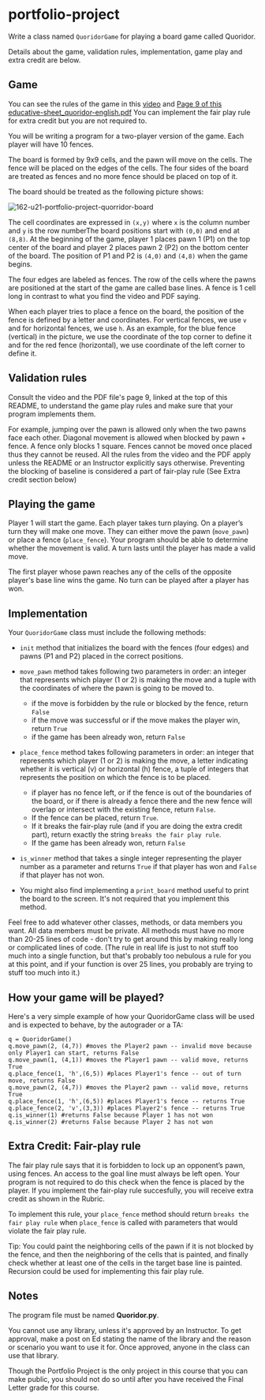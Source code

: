 # portfolio-project

Write a class named `QuoridorGame` for playing a board game called Quoridor. 

Details about the game, validation rules, implementation, game play and extra credit are below.

## Game

You can see the rules of the game in this [video](https://www.youtube.com/watch?v=6ISruhN0Hc0) and [Page 9 of this educative-sheet_quoridor-english.pdf](https://en.gigamic.com/files/media/fiche_pedagogique/educative-sheet_quoridor-english.pdf) You can implement the fair play rule for extra credit but you are not required to.

You will be writing a program for a two-player version of the game.  Each player will have 10 fences.

The board is formed by 9x9 cells, and the pawn will move on the cells.  The fence will be placed on the edges of the cells.  The four sides of the board are treated as fences and no more fence should be placed on top of it.

The board should be treated as the following picture shows:

![162-u21-portfolio-project-quorridor-board](https://user-images.githubusercontent.com/230170/127580651-5de99bfd-d7d4-4492-9ef2-a5615f0e8b3b.png)

 
The cell coordinates are expressed in `(x,y)` where `x` is the column number and `y` is the row numberThe board positions start with `(0,0)` and end at `(8,8)`. At the beginning of the game, player 1 places pawn 1 (P1) on the top center of the board and player 2 places pawn 2 (P2) on the bottom center of the board.  The position of P1 and P2 is `(4,0)` and `(4,8)` when the game begins.   

The four edges are labeled as fences. The row of the cells where the pawns are positioned at the start of the game are called base lines. A fence is 1 cell long in contrast to what you find the video and PDF saying.

When each player tries to place a fence on the board, the position of the fence is defined by a letter and coordinates.  For vertical fences, we use `v` and for horizontal fences, we use `h`.  As an example, for the blue fence (vertical) in the picture, we use the coordinate of the top corner to define it and for the red fence (horizontal), we use coordinate of the left corner to define it. 

## Validation rules

Consult the video and the PDF file's page 9, linked at the top of this README, to understand the game play rules and make sure that your program implements them.

For example, jumping over the pawn is allowed only when the two pawns face each other. Diagonal movement is allowed when blocked by pawn + fence. A fence only blocks 1 square. Fences cannot be moved once placed thus they cannot be reused. All the rules from the video and the PDF apply unless the README or an Instructor explicitly says otherwise. Preventing the blocking of baseline is considered a part of fair-play rule (See Extra credit section below)

## Playing the game

Player 1 will start the game. Each player takes turn playing. On a player’s turn they will make one move. They can either move the pawn (`move_pawn`) or place a fence (`place_fence`). Your program should be able to determine whether the movement is valid. A turn lasts until the player has made a valid move.
 
The first player whose pawn reaches any of the cells of the opposite player's base line wins the game. No turn can be played after a player has won.

## Implementation
Your `QuoridorGame` class must include the following methods:

* `init` method that initializes the board with the fences (four edges) and pawns (P1 and P2) placed in the correct positions. 

* `move_pawn` method takes following two parameters in order: an integer that represents which player (1 or 2) is making the move and a tuple with the coordinates of where the pawn is going to be moved to.
    - if the move is forbidden by the rule or blocked by the fence, return `False`
    - if the move was successful or if the move makes the player win, return `True`
    - if the game has been already won, return `False`

* `place_fence` method takes following parameters in order: an integer that represents which player (1 or 2) is making the move, a letter indicating whether it is vertical (v) or horizontal (h) fence, a tuple of integers that represents the position on which the fence is to be placed.   
    - if player has no fence left, or if the fence is out of the boundaries of the board, or if there is already a fence there and the new fence will overlap or intersect with the existing fence, return `False`. 
    - If the fence can be placed, return `True`.
    - If it breaks the fair-play rule (and if you are doing the extra credit part), return exactly the string `breaks the fair play rule`.
    - If the game has been already won, return `False`

* `is_winner` method that takes a single integer representing the player number as a parameter and returns `True` if that player has won and `False` if that player has not won.

* You might also find implementing a `print_board` method useful to print the board to the screen. It's not required that you implement this method.

Feel free to add whatever other classes, methods, or data members you want. All data members must be private. All methods must have no more than 20-25 lines of code - don't try to get around this by making really long or complicated lines of code. (The rule in real life is just to not stuff too much into a single function, but that's probably too nebulous a rule for you at this point, and if your function is over 25 lines, you probably are trying to stuff too much into it.)

## How your game will be played?

Here's a very simple example of how your QuoridorGame class will be used and is expected to behave, by the autograder or a TA:

```
q = QuoridorGame()
q.move_pawn(2, (4,7)) #moves the Player2 pawn -- invalid move because only Player1 can start, returns False
q.move_pawn(1, (4,1)) #moves the Player1 pawn -- valid move, returns True
q.place_fence(1, 'h',(6,5)) #places Player1's fence -- out of turn move, returns False 
q.move_pawn(2, (4,7)) #moves the Player2 pawn -- valid move, returns True
q.place_fence(1, 'h',(6,5)) #places Player1's fence -- returns True
q.place_fence(2, 'v',(3,3)) #places Player2's fence -- returns True
q.is_winner(1) #returns False because Player 1 has not won
q.is_winner(2) #returns False because Player 2 has not won

```

## Extra Credit: Fair-play rule
The fair play rule says that it is forbidden to lock up an opponent’s pawn, using fences. An access to the goal line must always be left open. Your program is not required to do this check when the fence is placed by the player.  If you implement the fair-play rule succesfully, you will receive extra credit as shown in the Rubric.

To implement this rule, your `place_fence` method should return `breaks the fair play rule` when `place_fence` is called with parameters that would violate the fair play rule.

Tip: You could paint the neighboring cells of the pawn if it is not blocked by the fence, and then the neighboring of the cells that is painted, and finally check whether at least one of the cells in the target base line is painted.  Recursion could be used for implementing this fair play rule.

## Notes

The program file must be named **Quoridor.py**.

You cannot use any library, unless it's approved by an Instructor. To get approval, make a post on Ed stating the name of the library and the reason or scenario you want to use it for. Once approved, anyone in the class can use that library.

Though the Portfolio Project is the only project in this course that you can make public, you should not do so until after you have received the Final Letter grade for this course. 
